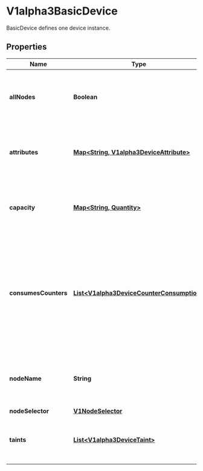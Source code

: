 

# V1alpha3BasicDevice

BasicDevice defines one device instance.
## Properties

Name | Type | Description | Notes
------------ | ------------- | ------------- | -------------
**allNodes** | **Boolean** | AllNodes indicates that all nodes have access to the device.  Must only be set if Spec.PerDeviceNodeSelection is set to true. At most one of NodeName, NodeSelector and AllNodes can be set. |  [optional]
**attributes** | [**Map&lt;String, V1alpha3DeviceAttribute&gt;**](V1alpha3DeviceAttribute.md) | Attributes defines the set of attributes for this device. The name of each attribute must be unique in that set.  The maximum number of attributes and capacities combined is 32. |  [optional]
**capacity** | [**Map&lt;String, Quantity&gt;**](Quantity.md) | Capacity defines the set of capacities for this device. The name of each capacity must be unique in that set.  The maximum number of attributes and capacities combined is 32. |  [optional]
**consumesCounters** | [**List&lt;V1alpha3DeviceCounterConsumption&gt;**](V1alpha3DeviceCounterConsumption.md) | ConsumesCounters defines a list of references to sharedCounters and the set of counters that the device will consume from those counter sets.  There can only be a single entry per counterSet.  The total number of device counter consumption entries must be &lt;&#x3D; 32. In addition, the total number in the entire ResourceSlice must be &lt;&#x3D; 1024 (for example, 64 devices with 16 counters each). |  [optional]
**nodeName** | **String** | NodeName identifies the node where the device is available.  Must only be set if Spec.PerDeviceNodeSelection is set to true. At most one of NodeName, NodeSelector and AllNodes can be set. |  [optional]
**nodeSelector** | [**V1NodeSelector**](V1NodeSelector.md) |  |  [optional]
**taints** | [**List&lt;V1alpha3DeviceTaint&gt;**](V1alpha3DeviceTaint.md) | If specified, these are the driver-defined taints.  The maximum number of taints is 4.  This is an alpha field and requires enabling the DRADeviceTaints feature gate. |  [optional]



